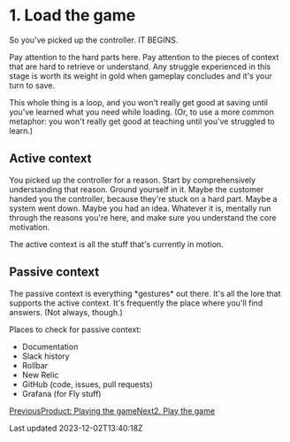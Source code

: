 # 1. Load the game

So you've picked up the controller. IT BEGINS.

Pay attention to the hard parts here. Pay attention to the pieces of context that are hard to retrieve or understand. Any struggle experienced in this stage is worth its weight in gold when gameplay concludes and it's your turn to save.

This whole thing is a loop, and you won't really get good at saving until you've learned what you need while loading. (Or, to use a more common metaphor: you won't really get good at teaching until you've struggled to learn.)

## Active context

You picked up the controller for a reason. Start by comprehensively understanding that reason. Ground yourself in it. Maybe the customer handed you the controller, because they're stuck on a hard part. Maybe a system went down. Maybe you had an idea. Whatever it is, mentally run through the reasons you're here, and make sure you understand the core motivation.

The active context is all the stuff that's currently in motion.

## Passive context

The passive context is everything \*gestures\* out there. It's all the lore that supports the active context. It's frequently the place where you'll find answers. (Not always, though.)

Places to check for passive context:

- Documentation
- Slack history
- Rollbar
- New Relic
- GitHub (code, issues, pull requests)
- Grafana (for Fly stuff)

[PreviousProduct: Playing the game](/the-product-game)[Next2. Play the game](/the-product-game/2-play)

Last updated 2023-12-02T13:40:18Z